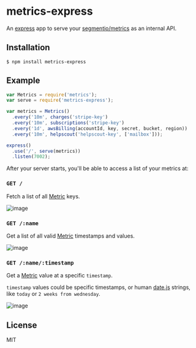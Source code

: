 # metrics-express

An [express](https://github.com/segmentio/aws-billing) app to serve your [segmentio/metrics](https://github.com/segmentio/metrics) as an internal API.

## Installation

    $ npm install metrics-express

## Example

```js
var Metrics = require('metrics');
var serve = require('metrics-express');

var metrics = Metrics()
  .every('10m', charges('stripe-key')
  .every('10m', subscriptions('stripe-key')
  .every('1d', awsBilling(accountId, key, secret, bucket, region))
  .every('10m', helpscout('helpscout-key', ['mailbox']));

express()
  .use('/', serve(metrics))
  .listen(7002);
```

After your server starts, you'll be able to access a list of your metrics at:

### `GET /`

Fetch a list of all [Metric](https://github.com/segmentio/metrics#new-metric) keys.

![image](https://cloud.githubusercontent.com/assets/658544/3076432/04583784-e3dd-11e3-8c30-daa171f3a1da.png)

### `GET /:name`

Get a list of all valid [Metric](https://github.com/segmentio/metrics#new-metric) timestamps and values.

![image](https://cloud.githubusercontent.com/assets/658544/5654566/2eec19ee-9679-11e4-87cf-f0bf48c50874.png)


### `GET /:name/:timestamp`

Get a [Metric](https://github.com/segmentio/metrics#new-metric) value at a specific `timestamp`.

`timestamp` values could be specific timestamps, or  human [date.js](https://github.com/MatthewMueller/date#examples) strings, like `today` or `2 weeks from wednesday`.

![image](https://cloud.githubusercontent.com/assets/658544/5654588/5561b804-9679-11e4-836f-b8797cb57a16.png)

## License

MIT